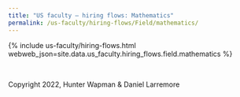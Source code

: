 ```yaml
---
title: "US faculty — hiring flows: Mathematics"
permalink: /us-faculty/hiring-flows/Field/mathematics/
---
```


{% include us-faculty/hiring-flows.html webweb_json=site.data.us_faculty.hiring_flows.field.mathematics %}

<br>

Copyright 2022, Hunter Wapman & Daniel Larremore